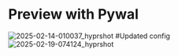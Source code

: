 
# Preview with Pywal
![2025-02-14-010037_hyprshot](https://github.com/user-attachments/assets/c46868b9-1215-40e7-a9e3-0deddfc40665)
#Updated config
![2025-02-19-074124_hyprshot](https://github.com/user-attachments/assets/c6c671c8-364b-4bf6-8e83-d9a942170c3f)
